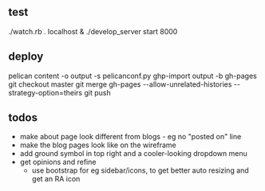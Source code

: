 ## test

./watch.rb . localhost &
./develop_server start 8000

## deploy

pelican content -o output -s pelicanconf.py
ghp-import output -b gh-pages
git checkout master
git merge gh-pages --allow-unrelated-histories --strategy-option=theirs
git push

## todos

- make about page look different from blogs - eg no "posted on" line
- make the blog pages look like on the wireframe
- add ground symbol in top right and a cooler-looking dropdown menu
- get opinions and refine
  - use bootstrap for eg sidebar/icons, to get better auto resizing and get an
    RA icon
